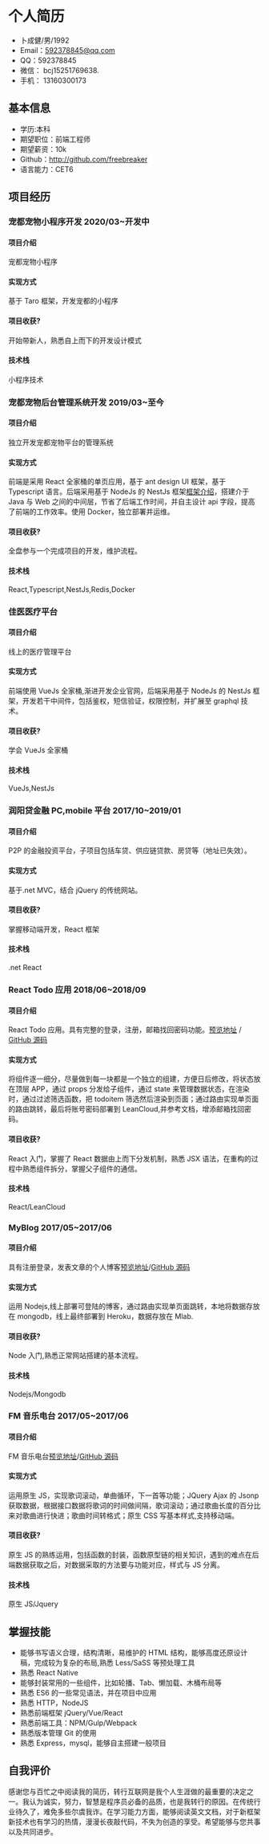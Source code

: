 # 个人简历

- 卜成健/男/1992
- Email：592378845@qq.com
- QQ：592378845
- 微信： bcj15251769638.
- 手机： 13160300173

## 基本信息

- 学历:本科
- 期望职位：前端工程师
- 期望薪资：10k
- Github：http://github.com/freebreaker
- 语言能力：CET6

## 项目经历

### 宠都宠物小程序开发 2020/03~开发中

#### 项目介绍

宠都宠物小程序

#### 实现方式

基于 Taro 框架，开发宠都的小程序

#### 项目收获?

开始带新人，熟悉自上而下的开发设计模式

#### 技术栈

小程序技术

### 宠都宠物后台管理系统开发 2019/03~至今

#### 项目介绍

独立开发宠都宠物平台的管理系统

#### 实现方式

前端是采用 React 全家桶的单页应用，基于 ant design UI 框架，基于 Typescript 语言。后端采用基于 NodeJs 的 NestJs 框架[框架介绍](https://www.runyangdai.com/)，搭建介于 Java 与 Web 之间的中间层，节省了后端工作时间，并自主设计 api 字段，提高了前端的工作效率。使用 Docker，独立部署并运维。

#### 项目收获?

全盘参与一个完成项目的开发，维护流程。

#### 技术栈

React,Typescript,NestJs,Redis,Docker

### 佳医医疗平台

#### 项目介绍

线上的医疗管理平台

#### 实现方式

前端使用 VueJs 全家桶,渐进开发企业官网，后端采用基于 NodeJs 的 NestJs 框架，开发若干中间件，包括鉴权，短信验证，权限控制，并扩展至 graphql 技术。

#### 项目收获?

学会 VueJs 全家桶

#### 技术栈

VueJs,NestJs

### 润阳贷金融 PC,mobile 平台 2017/10~2019/01

#### 项目介绍

P2P 的金融投资平台，子项目包括车贷、供应链贷款、房贷等（地址已失效）。

#### 实现方式

基于.net MVC，结合 jQuery 的传统网站。

#### 项目收获?

掌握移动端开发，React 框架

#### 技术栈

.net React

### React Todo 应用 2018/06~2018/09

#### 项目介绍

React Todo 应用。具有完整的登录，注册，邮箱找回密码功能。[预览地址](https://freebreaker.github.io/leanCloudTodo/build/index.html) / [GitHub 源码](https://github.com/freebreaker/leanCloudTodo/tree/master/src)

#### 实现方式

将组件逐一细分，尽量做到每一块都是一个独立的组建，方便日后修改，将状态放在顶层 APP，通过 props 分发给子组件，通过 state 来管理数据状态，在渲染时，通过过滤筛选函数，把 todoitem 筛选然后渲染到页面；通过路由实现单页面的路由跳转，最后将账号密码部署到 LeanCloud,并参考文档，增添邮箱找回密码。

#### 项目收获?

React 入门，掌握了 React 数据由上而下分发机制，熟悉 JSX 语法，在重构的过程中熟悉组件拆分，掌握父子组件的通信。

#### 技术栈

React/LeanCloud

### MyBlog 2017/05~2017/06

#### 项目介绍

具有注册登录，发表文章的个人博客[预览地址](https://dadablog.herokuapp.com/signin)/[GitHub 源码](https://github.com/freebreaker/FreeBlog)

#### 实现方式

运用 Nodejs,线上部署可登陆的博客，通过路由实现单页面跳转，本地将数据存放在 mongodb，线上最终部署到 Heroku，数据存放在 Mlab.

#### 项目收获?

Node 入门,熟悉正常网站搭建的基本流程。

#### 技术栈

Nodejs/Mongodb

### FM 音乐电台 2017/05~2017/06

#### 项目介绍

FM 音乐电台[预览地址](https://freebreaker.github.io/FM-Radio/music.html)/[GitHub 源码](https://github.com/freebreaker/FM-Radio)

#### 实现方式

运用原生 JS，实现歌词滚动，单曲循环，下一首等功能；JQuery Ajax 的 Jsonp 获取数据，根据接口数据将歌词的时间做间隔，歌词滚动；通过歌曲长度的百分比来对歌曲进行快进；歌曲时间转格式；原生 CSS 写基本样式,支持移动端。

#### 项目收获?

原生 JS 的熟练运用，包括函数的封装，函数原型链的相关知识，遇到的难点在后端数据获取之后，对数据采取的方法要与功能对应，样式与 JS 分离。

#### 技术栈

原生 JS/Jquery

## 掌握技能

- 能够书写语义合理，结构清晰，易维护的 HTML 结构，能够高度还原设计稿，完成较为复杂的布局,熟悉 Less/SaSS 等预处理工具
- 熟悉 React Native
- 能够封装常用的一些组件，比如轮播、Tab、懒加载、木桶布局等
- 熟悉 ES6 的一些常见语法，并在项目中应用
- 熟悉 HTTP，NodeJS
- 熟悉前端框架 jQuery/Vue/React
- 熟悉前端工具：NPM/Gulp/Webpack
- 熟悉版本管理 Git 的使用
- 熟悉 Express，mysql，能够自主搭建一般项目

## 自我评价

感谢您与百忙之中阅读我的简历，转行互联网是我个人生涯做的最重要的决定之一。我认为诚实，努力，智慧是程序员必备的品质，也是我转行的原因。在传统行业待久了，难免多些尔虞我诈。在学习能力方面，能够阅读英文文档，对于新框架新技术也有学习的热情，漫漫长夜敲代码，不失为创造的享受。希望能够与您共事以及共同进步。
